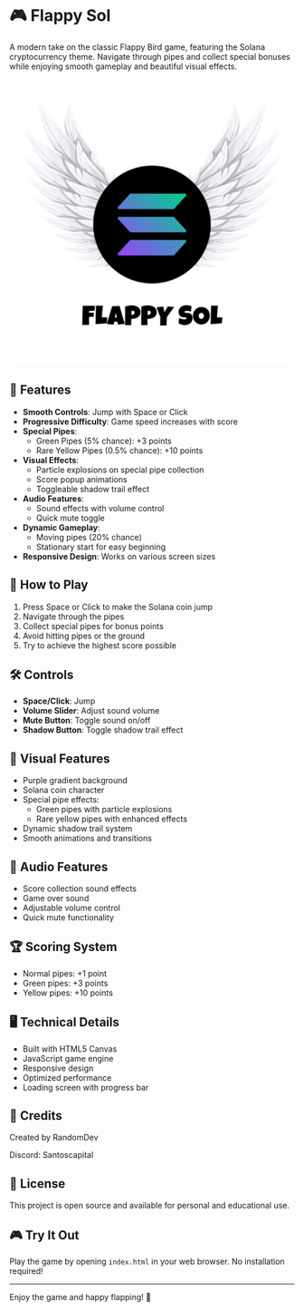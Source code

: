 # 🎮 Flappy Sol

A modern take on the classic Flappy Bird game, featuring the Solana cryptocurrency theme. Navigate through pipes and collect special bonuses while enjoying smooth gameplay and beautiful visual effects.

![Game Screenshot](logo/flappy.png)

## 🚀 Features

- **Smooth Controls**: Jump with Space or Click
- **Progressive Difficulty**: Game speed increases with score
- **Special Pipes**:
  - Green Pipes (5% chance): +3 points
  - Rare Yellow Pipes (0.5% chance): +10 points
- **Visual Effects**:
  - Particle explosions on special pipe collection
  - Score popup animations
  - Toggleable shadow trail effect
- **Audio Features**:
  - Sound effects with volume control
  - Quick mute toggle
- **Dynamic Gameplay**:
  - Moving pipes (20% chance)
  - Stationary start for easy beginning
- **Responsive Design**: Works on various screen sizes

## 🎯 How to Play

1. Press Space or Click to make the Solana coin jump
2. Navigate through the pipes
3. Collect special pipes for bonus points
4. Avoid hitting pipes or the ground
5. Try to achieve the highest score possible

## 🛠️ Controls

- **Space/Click**: Jump
- **Volume Slider**: Adjust sound volume
- **Mute Button**: Toggle sound on/off
- **Shadow Button**: Toggle shadow trail effect

## 🎨 Visual Features

- Purple gradient background
- Solana coin character
- Special pipe effects:
  - Green pipes with particle explosions
  - Rare yellow pipes with enhanced effects
- Dynamic shadow trail system
- Smooth animations and transitions

## 🎵 Audio Features

- Score collection sound effects
- Game over sound
- Adjustable volume control
- Quick mute functionality

## 🏆 Scoring System

- Normal pipes: +1 point
- Green pipes: +3 points
- Yellow pipes: +10 points

## 🖥️ Technical Details

- Built with HTML5 Canvas
- JavaScript game engine
- Responsive design
- Optimized performance
- Loading screen with progress bar

## 👥 Credits

Created by RandomDev

Discord: Santoscapital

## 📝 License

This project is open source and available for personal and educational use.

## 🎮 Try It Out

Play the game by opening `index.html` in your web browser. No installation required!

---

Enjoy the game and happy flapping! 🚀 
